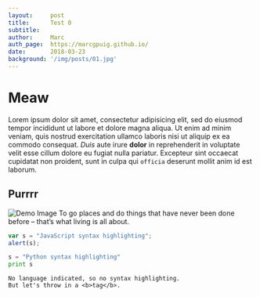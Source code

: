 ```yaml
---
layout:     post
title:      Test 0
subtitle:   
author:     Marc
auth_page:  https://marcgpuig.github.io/
date:       2018-03-23
background: '/img/posts/01.jpg'
---
```


# Meaw

Lorem ipsum dolor sit amet, consectetur adipisicing elit, sed do eiusmod
tempor incididunt ut labore et dolore magna aliqua. Ut enim ad minim veniam,
quis nostrud exercitation ullamco laboris nisi ut aliquip ex ea commodo
consequat. *Duis* aute irure **dolor** in reprehenderit in voluptate velit esse
cillum dolore eu fugiat nulla pariatur. Excepteur sint occaecat cupidatat non
proident, sunt in culpa qui `officia` deserunt mollit anim id est laborum.

## Purrrr

<img class="img-fluid" src="https://i.imgur.com/OQn5Hjl.jpg" alt="Demo Image">
<span class="caption text-muted">To go places and do things that have never been done before – that’s what living is all about.</span>

```javascript
var s = "JavaScript syntax highlighting";
alert(s);
```
 
```python
s = "Python syntax highlighting"
print s
```
 
```
No language indicated, so no syntax highlighting. 
But let's throw in a <b>tag</b>.
```

